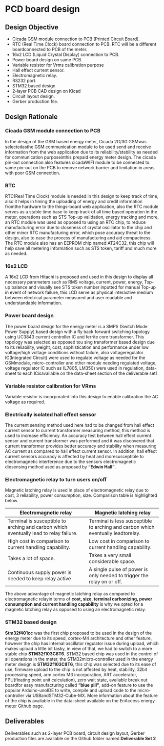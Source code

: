 # PCD board design

## Design Objective

- Cicada GSM module connection to PCB (Printed Circuit Board).
- RTC (Real Time Clock) board connection to PCB. RTC will be a different boardconnected to PCB of the meter.
- 16x2 LCD (Liquid Crystal Display) connection to PCB.
- Power board design on same PCB.
- Variable resistor for Vrms calibration purpose
- Hall effect current sensor.
- Electromagnetic relay.
- RS232 port.
- STM32 based design.
- 2-layer PCB CAD design on Kicad
- Circuit layout design.
- Gerber production file.

## Design Rationale

### Cicada GSM module connection to PCB

In the design of the GSM based energy meter, Cicada 2G/3G GSMwas selectedasthe GSM communication module to be used send and receive information from the web application due to its reliability/stability as needed for communication purposeinthis prepaid energy meter design.
The cicada pin-out connection also features cicadaWIFI module to be connected to same pin-out on the PCB to remove network barrier and limitation in areas with poor GSM connection.

### RTC

RTC(Real Time Clock) module is needed in this design to keep track of time, also it
helps in timing the uploading of energy and credit information fromthe hardware to the things-board web application, also the RTC module serves as a stable time base to keep track of all time based operation in the meter, operations such as STS Top-up validation, energy tracking and more, an RTC module was used as opposed to using an RTC chip, to reduce manufacturing error due to closeness of crystal oscillator to the chip and other minor RTC manufacturing error, which pose accuracy threat to the design, also to ease the process of manufacturing and aid compactness.
The RTC module also has an EEPROM chip named AT24C32, this chip will help save all
metering information such as STS token, tariff and much more as needed.

### 16x2 LCD

A 16x2 LCD from Hitachi is proposed and used in this design to display all necessary parameters such as RMS voltage, current, power, energy, Top-up balance and visually see STS token number inputted for manual Top-up in event of network failure, this LCD serve as physical interactive medium between electrical parameter measured and user readable and understandable information.

### Power board design

The power board design for the energy meter is a SMPS (Switch Mode Power Supply)
based design with a fly back forward switching topology using UC3843 current
controller IC and ferrite core transformer.
This topology was selected as opposed tou sing transformer based design due to its reliability, weight, cost, sophistication and performance under low voltage/high voltage conditions without failure, also voltageregulator IC(Integrated Circuit) were used to regulate voltage as needed for the GSMmodule, micro-controller and other module needing regulated voltage, voltage regulator IC such as (L7805, LM350) were used in regulation, data-sheet to each ICisavailable on the data-sheet section of the deliverable set1.

### Variable resistor calibration for VRms

Variable resistor is incorporated into this design to enable calibration the AC voltage as required.

### Electrically isolated hall effect sensor

The current sensing method used here had to be changed from hall effect current
sensor to current transformer measuring method, this method is used to increase efficiency.
An accuracy test between hall effect current sensor and current transformer
was performed and it was discovered that current transformer provides better
accuracy and stability when measuring AC current as compared to hall effect current
sensor.
In addition, hall effect current sensors accuracy is affected by heat and moresusceptible to electromagnetic interference due to the sensors electromagnetic diesensing method used as proposed by **“Edwin Hall”**.

### Electromagnetic relay to turn users on/off

Magnetic latching relay is used in place of electromagnetic relay due to cost,
3
reliability, power consumption, size. Comparison table is highlighted below.

<!-- prettier-ignore-start -->
| Electromagnetic relay | Magnetic latching relay|
| -------- | -------- |
| Terminal is susceptible to arching and carbon  which eventually lead to relay failure. |                Terminal is less susceptible to arching and carbon which eventually leadtorelay. |
| High cost in comparison to current handling capability. | Low cost in comparison to current handling capability. |
| Takes a lot of space. | Takes a very small considerable space. |
| Continuous supply power is needed to keep relay active | A single pulse of power is only needed to trigger the relay on or off. |
<!-- prettier-ignore-end -->

The above advantage of magnetic latching relay as compared to electromagnetic relayin terms of **cost, size, terminal carbonizing, power consumption and current
handling capability** is why we opted for a magnetic latching relay as opposed to using an electromagnetic relay.

### STM32 based design

**Stm32f401cc** was the first chip proposed to be used in the design of the energy meter
due to its speed, cortex-M4 architecture and other feature, however the chip has internal oscillator regulator issue during upload, which makes upload a little bit tasky, in view of that, we had to switch to a more stable chip **STM32f103C8T6**.
STM32 based chip was used in the control of all operations in the meter, the STM32micro-controller used in the energy meter design is **STM32f103C8T6**, this chip was selected due to its ease of use, firmware upload to the chip is not affected by heat, stability, 32bit processing speed, arm cortex M3 incorporation, ART accelerator, FPU(floating point unit calculation), zero wait state, available break out boardfor
easy manufacturing called **“blue pill”**, add-on feature to use the popular Arduino-unoIDE to write, compile and upload code to the micro-controller via USBandSTM32-Cube-MX.
More information about the feature of the chip is available in the data-sheet available on the EnAccess energy meter Github page.

## Deliverables

Deliverables such as 2-layer PCB board, circuit design layout, Gerber production files are available on the Github folder named **Deliverable Set 2**
